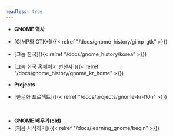 ```yaml
---
headless: true
---
```

- **GNOME 역사**
- [GIMP와 GTK+]({{< relref "/docs/gnome_history/gimp_gtk" >}})
- [그놈 한국]({{< relref "/docs/gnome_history/korea" >}})
- [그놈 한국 홈페이지 변천사]({{< relref "/docs/gnome_history/gnome_kr_home" >}})

- **Projects**
- [한글화 프로젝트]({{< relref "/docs/projects/gnome-kr-l10n" >}})
<br />

- **GNOME 배우기(old)**
- [처음 시작하기]({{< relref "/docs/learning_gnome/begin" >}})


